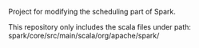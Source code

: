 Project for modifying the scheduling part of Spark. 

This repository only includes the scala files under path:
	spark<version>/core/src/main/scala/org/apache/spark/

